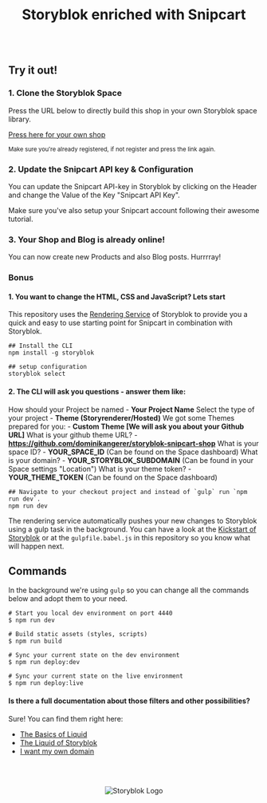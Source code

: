 <p align="center">
  <h1 align="center">Storyblok enriched with Snipcart</h1>
</p>
<br><br>


## Try it out!

### 1. Clone the Storyblok Space

Press the URL below to directly build this shop
in your own Storyblok space library.

[Press here for your own shop](https://app.storyblok.com/#!/build/41450)

<small>Make sure you're already registered, if not register and press the link again.</small>

### 2. Update the Snipcart API key & Configuration

You can update the Snipcart API-key in Storyblok by clicking on the
Header and change the Value of the Key "Snipcart API Key".

Make sure you've also setup your Snipcart account following their awesome tutorial.

### 3. Your Shop and Blog is already online!

You can now create new Products and also Blog posts. Hurrrray!

### Bonus

#### 1. You want to change the HTML, CSS and JavaScript? Lets start

This repository uses the [Rendering Service](https://www.storyblok.com/docs/Rendering-Service/Introduction) of Storyblok to provide you a quick and easy to use starting point for Snipcart in combination with Storyblok.

```
## Install the CLI
npm install -g storyblok

## setup configuration
storyblok select
```

#### 2. The CLI will ask you questions - answer them like:

How should your Project be named - **Your Project Name**
Select the type of your project - **Theme (Storyrenderer/Hosted)**
We got some Themes prepared for you: - **Custom Theme [We will ask you about your Github URL]**
What is your github theme URL? - **https://github.com/dominikangerer/storyblok-snipcart-shop**
What is your space ID? - **YOUR_SPACE_ID** (Can be found on the Space dashboard)
What is your domain? - **YOUR_STORYBLOK_SUBDOMAIN** (Can be found in your Space settings "Location")
What is your theme token? - **YOUR_THEME_TOKEN** (Can be found on the Space dashboard)

```
## Navigate to your checkout project and instead of `gulp` run `npm run dev`.
npm run dev

```

The rendering service automatically pushes your new changes to Storyblok using a gulp task in the background. You can have a look at the [Kickstart of Storyblok](https://github.com/storyblok/quickstart) or at the `gulpfile.babel.js` in this repository so you know what will happen next.


## Commands

In the background we're using `gulp` so you can change all the commands below and adopt them to your need.
```
# Start you local dev environment on port 4440
$ npm run dev

# Build static assets (styles, scripts)
$ npm run build

# Sync your current state on the dev environment
$ npm run deploy:dev

# Sync your current state on the live environment
$ npm run deploy:live
```

#### Is there a full documentation about those filters and other possibilities?

Sure! You can find them right here:

- [The Basics of Liquid](https://www.storyblok.com/docs/Rendering-Service/the-basics-of-liquid)
- [The Liquid of Storyblok](https://www.storyblok.com/docs/Rendering-Service/Theme-Documentation)
- [I want my own domain](https://www.storyblok.com/docs/Rendering-Service/Introduction)

<br>
<br>
<p align="center">
<img src="https://a.storyblok.com/f/39898/1c9c224705/storyblok_black.svg" alt="Storyblok Logo">
</p>
